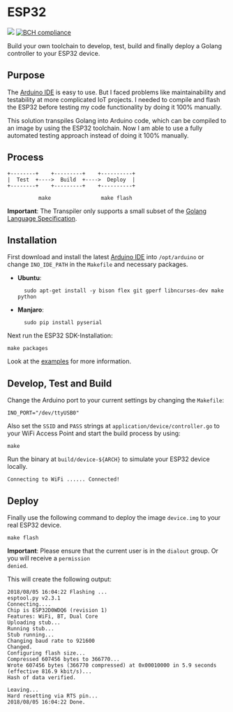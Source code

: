 # ESP32

[![](https://goreportcard.com/badge/github.com/andygeiss/esp32)](https://goreportcard.com/report/github.com/andygeiss/esp32)
[![BCH compliance](https://bettercodehub.com/edge/badge/andygeiss/esp32?branch=master)](https://bettercodehub.com/)

Build your own toolchain to develop, test, build and finally deploy a Golang controller to your ESP32 device.

## Purpose

The [Arduino IDE](https://www.arduino.cc/en/Main/Software) is easy to use.
But I faced problems like maintainability and testability at more complicated IoT projects.
I needed to compile and flash the ESP32 before testing my code functionality by doing it 100% manually.

This solution transpiles Golang into Arduino code, which can be compiled to an image by using the ESP32 toolchain.
Now I am able to use a fully automated testing approach instead of doing it 100% manually.

## Process

    +--------+    +---------+    +----------+
    |  Test  +---->  Build  +---->  Deploy  |
    +--------+    +---------+    +----------+

              make                make flash

**Important**: The Transpiler only supports a small subset of the [Golang Language Specification](https://golang.org/ref/spec). 

## Installation

First download and install the latest [Arduino IDE](https://www.arduino.cc/en/Main/Software) into <code>/opt/arduino</code> or change <code>INO_IDE_PATH</code> in the <code>Makefile</code>
and necessary packages.
 
- **Ubuntu**:

        sudo apt-get install -y bison flex git gperf libncurses-dev make python
	
- **Manjaro**:

        sudo pip install pyserial

Next run the ESP32 SDK-Installation:

    make packages

Look at the [examples](https://github.com/andygeiss/esp32/tree/master/examples) for more information.

## Develop, Test and Build

Change the Arduino port to your current settings by changing the <code>Makefile</code>:

    INO_PORT="/dev/ttyUSB0"

Also set the <code>SSID</code> and <code>PASS</code> strings at <code>application/device/controller.go</code> to your WiFi Access Point and start the build process by using:

    make
    
Run the binary at <code>build/device-${ARCH}</code> to simulate your ESP32 device locally.

    Connecting to WiFi ...... Connected!

## Deploy

Finally use the following command to deploy the image <code>device.img</code> to your real ESP32 device.

    make flash

**Important**: Please ensure that the current user is in the <code>dialout</code> group. Or you will receive a <code>permission denied</code>.

This will create the following output:

    2018/08/05 16:04:22 Flashing ...
    esptool.py v2.3.1
    Connecting....
    Chip is ESP32D0WDQ6 (revision 1)
    Features: WiFi, BT, Dual Core
    Uploading stub...
    Running stub...
    Stub running...
    Changing baud rate to 921600
    Changed.
    Configuring flash size...
    Compressed 607456 bytes to 366770...
    Wrote 607456 bytes (366770 compressed) at 0x00010000 in 5.9 seconds (effective 816.9 kbit/s)...
    Hash of data verified.
    
    Leaving...
    Hard resetting via RTS pin...
    2018/08/05 16:04:22 Done.
